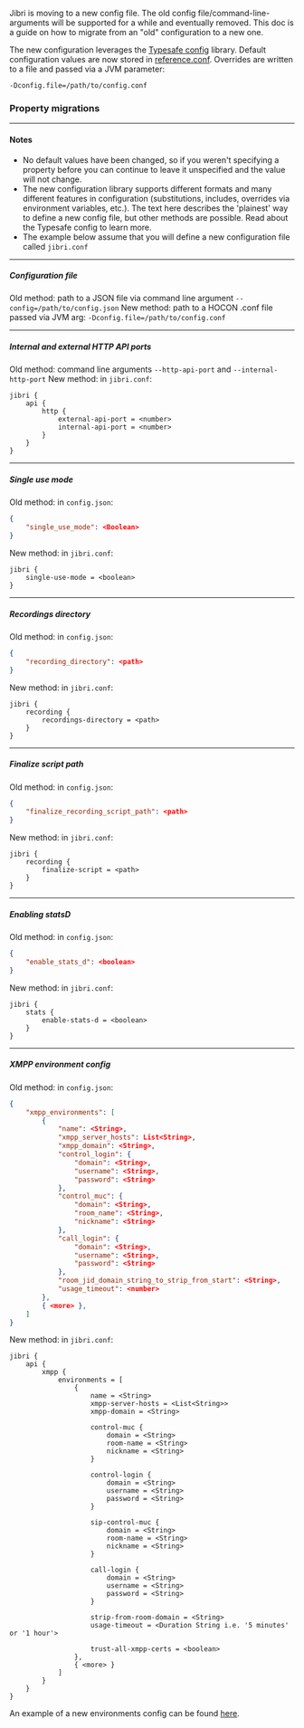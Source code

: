 ﻿Jibri is moving to a new config file.  The old config file/command-line-arguments will be supported for a while and eventually removed.  This doc is a guide on how to migrate from an "old" configuration to a new one.

The new configuration leverages the [Typesafe config](https://github.com/lightbend/config) library.  Default configuration values are now stored in [reference.conf](src/main/resources/reference.conf).  Overrides are written to a file and passed via a JVM parameter:
```
-Dconfig.file=/path/to/config.conf
```

### Property migrations
---
#### Notes
* No default values have been changed, so if you weren't specifying a property before you can continue to leave it unspecified and the value will not change.
* The new configuration library supports different formats and many different features in configuration (substitutions, includes, overrides via environment variables, etc.).  The text here describes the 'plainest' way to define a new config file, but other methods are possible.  Read about the Typesafe config to learn more.
* The example below assume that you will define a new configuration file called `jibri.conf`

---
##### Configuration file
Old method: path to a JSON file via command line argument `--config=/path/to/config.json`
New method: path to a HOCON .conf file passed via JVM arg: `-Dconfig.file=/path/to/config.conf`

---
##### Internal and external HTTP API ports
Old method: command line arguments `--http-api-port` and `--internal-http-port`
New method: in `jibri.conf`:
```hocon
jibri {
    api {
        http {
            external-api-port = <number>
            internal-api-port = <number>
        }
    }
}
```
---

##### Single use mode
Old method: in `config.json`:
```json
{
    "single_use_mode": <Boolean>
}
```
New method: in `jibri.conf`:
```hocon
jibri {
    single-use-mode = <boolean>
}
```

---
##### Recordings directory
Old method: in `config.json`:
```json
{
    "recording_directory": <path>
}
```
New method: in `jibri.conf`:
```hocon
jibri {
    recording {
        recordings-directory = <path>
    }
}
```
---
##### Finalize script path
Old method: in `config.json`:
```json
{
    "finalize_recording_script_path": <path>
}
```
New method: in `jibri.conf`:
```hocon
jibri {
    recording {
        finalize-script = <path>
    }
}
```
---
##### Enabling statsD
Old method: in `config.json`:
```json
{
    "enable_stats_d": <boolean>
}
```
New method: in `jibri.conf`:
```hocon
jibri {
    stats {
        enable-stats-d = <boolean>
    }
}
```
---
##### XMPP environment config
Old method: in `config.json`:
```json
{
    "xmpp_environments": [
        {
            "name": <String>,
            "xmpp_server_hosts": List<String>,
            "xmpp_domain": <String>,
            "control_login": {
                "domain": <String>,
                "username": <String>,
                "password": <String>
            },
            "control_muc": {
                "domain": <String>,
                "room_name": <String>,
                "nickname": <String>
            },
            "call_login": {
                "domain": <String>,
                "username": <String>,
                "password": <String>
            },
            "room_jid_domain_string_to_strip_from_start": <String>,
            "usage_timeout": <number>
        },
        { <more> },
    ]
}
```
New method: in `jibri.conf`:
```hocon
jibri {
    api {
        xmpp {
            environments = [
                {
                    name = <String>
                    xmpp-server-hosts = <List<String>>
                    xmpp-domain = <String>

                    control-muc {
                        domain = <String>
                        room-name = <String>
                        nickname = <String>
                    }

                    control-login {
                        domain = <String>
                        username = <String>
                        password = <String>
                    }

                    sip-control-muc {
                        domain = <String>
                        room-name = <String>
                        nickname = <String>
                    }

                    call-login {
                        domain = <String>
                        username = <String>
                        password = <String>
                    }

                    strip-from-room-domain = <String>
                    usage-timeout = <Duration String i.e. '5 minutes' or '1 hour'>

                    trust-all-xmpp-certs = <boolean>
                },
                { <more> }
            ]
        }
    }
}
```
An example of a new environments config can be found [here](example_xmpp_envs.conf).
